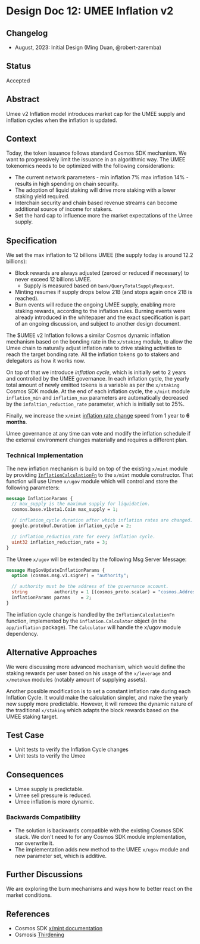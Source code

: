# Design Doc 12: UMEE Inflation v2

## Changelog

- August, 2023: Initial Design (Ming Duan, @robert-zaremba)

## Status

Accepted

## Abstract

Umee v2 Inflation model introduces market cap for the UMEE supply and inflation cycles when the inflation is updated.

## Context

Today, the token issuance follows standard Cosmos SDK mechanism. We want to progressively limit the issuance in an algorithmic way. The UMEE tokenomics needs to be optimized with the following considerations:

- The current network parameters - min inflation 7% max inflation 14% - results in high spending on chain security.
- The adoption of liquid staking will drive more staking with a lower staking yield required.
- Interchain security and chain based revenue streams can become additional source of income for stakers.
- Set the hard cap to influence more the market expectations of the Umee supply.

## Specification

We set the max inflation to 12 billions UMEE (the supply today is around 12.2 billions):

- Block rewards are always adjusted (zeroed or reduced if necessary) to never exceed 12 billions UMEE.
  - Supply is measured based on `bank/QueryTotalSupplyRequest`.
- Minting resumes if supply drops below 21B (and stops again once 21B is reached).
- Burn events will reduce the ongoing UMEE supply, enabling more staking rewards, according to the inflation rules. Burning events were already introduced in the whitepaper and the exact specification is part of an ongoing discussion, and subject to another design document.

The $UMEE v2 Inflation follows a similar Cosmos dynamic inflation mechanism based on the bonding rate in the `x/staking` module, to allow the Umee chain to naturally adjust inflation rate to drive staking activities to reach the target bonding rate. All the inflation tokens go to stakers and delegators as how it works now.

On top of that we introduce _inflation cycle_, which is initially set to 2 years and controlled by the UMEE governance. In each inflation cycle, the yearly total amount of newly emitted tokens is a variable as per the `x/staking` Cosmos SDK module.
At the end of each inflation cycle, the `x/mint` module `inflation_min` and `inflation_max` parameters are automatically decreased by the `infaltion_reduction_rate` parameter, which is initially set to 25%.

Finally, we increase the `x/mint` [inflation rate change](https://github.com/cosmos/cosmos-sdk/blob/v0.47.2/x/mint/README.md#nextinflationrate) speed from 1 year to **6 months**.

Umee governance at any time can vote and modify the inflation schedule if the external environment changes materially and requires a different plan.

### Technical Implementation

The new inflation mechanism is build on top of the existing `x/mint` module by providing [`InflationCalculationFn`](https://github.com/cosmos/cosmos-sdk/blob/v0.46.14/x/mint/types/genesis.go#L12) to the `x/mint` module constructor. That function will use Umee `x/ugov` module which will control and store the following parameters:

```protobuf
message InflationParams {
  // max_supply is the maximum supply for liquidation.
  cosmos.base.v1beta1.Coin max_supply = 1;

  // inflation_cycle duration after which inflation rates are changed.
  google.protobuf.Duration inflation_cycle = 2;

  // inflation_reduction_rate for every inflation cycle.
  uint32 inflation_reduction_rate = 3;
}
```

The Umee `x/ugov` will be extended by the following Msg Server Message:

```protobuf
message MsgGovUpdateInflationParams {
  option (cosmos.msg.v1.signer) = "authority";

  // authority must be the address of the governance account.
  string          authority = 1 [(cosmos_proto.scalar) = "cosmos.AddressString"];
  InflationParams params    = 2;
}
```

The inflation cycle change is handled by the `InflationCalculationFn` function, implemented by the `inflation.Calculator` object (in the `app/inflation` package). The `Calculator` will handle the x/ugov module dependency.

## Alternative Approaches

We were discussing more advanced mechanism, which would define the staking rewards per user based on his usage of the `x/leverage` and `x/metoken` modules (notably amount of supplying assets).

Another possible modification is to set a constant inflation rate during each Inflation Cycle. It would make the calculation simpler, and make the yearly new supply more predictable. However, it will remove the dynamic nature of the traditional `x/staking` which adapts the block rewards based on the UMEE staking target.

## Test Case

- Unit tests to verify the Inflation Cycle changes
- Unit tests to verify the Umee

## Consequences

- Umee supply is predictable.
- Umee sell pressure is reduced.
- Umee inflation is more dynamic.

### Backwards Compatibility

- The solution is backwards compatible with the existing Cosmos SDK stack. We don't need to for any Cosmos SDK module implementation, nor overwrite it.
- The implementation adds new method to the UMEE `x/ugov` module and new parameter set, which is additive.

## Further Discussions

We are exploring the burn mechanisms and ways how to better react on the market conditions.

## References

- Cosmos SDK [x/mint documentation](https://github.com/cosmos/cosmos-sdk/blob/v0.47.2/x/mint/README.md)
- Osmosis [Thirdening](https://medium.com/@ne_fertiti/what-is-osmosis-thirdening-how-it-affects-your-lp-staking-returns-c750f89efb14)
